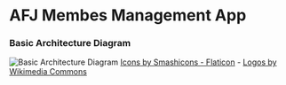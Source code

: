# AFJ Membes Management App

### Basic Architecture Diagram

![Basic Architecture Diagram](https://jonatancalzadodiaz.es/app_architecture.png)
[Icons by Smashicons - Flaticon](https://www.flaticon.com/free-icons/ui) - [Logos by Wikimedia Commons](https://commons.wikimedia.org/wiki)
